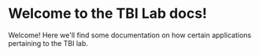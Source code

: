 # Welcome to the TBI Lab docs!

Welcome! Here we'll find some documentation on how certain applications pertaining to the TBI lab. 

